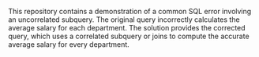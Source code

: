 This repository contains a demonstration of a common SQL error involving an uncorrelated subquery. The original query incorrectly calculates the average salary for each department. The solution provides the corrected query, which uses a correlated subquery or joins to compute the accurate average salary for every department.